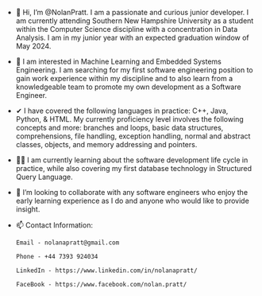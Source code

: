 - 👋 Hi, I’m @NolanPratt. I am a passionate and curious junior developer. I am currently attending Southern New Hampshire University as a student within the Computer Science discipline with a concentration in Data Analysis. I am in my junior year with an expected graduation window of May 2024.

- 👀 I am interested in Machine Learning and Embedded Systems Engineering. I am searching for my first software engineering position to gain work experience within my discipline and to also learn from a knowledgeable team to promote my own development as a Software Engineer.

- ✔ I have covered the following languages in practice: C++, Java, Python, & HTML. My currently proficiency level involves the following concepts and more: branches and loops, basic data structures, comprehensions, file handling, exception handling, normal and abstract classes, objects, and memory addressing and pointers.

- 🐱‍🏍 I am currently learning about the software development life cycle in practice, while also covering my first database technology in Structured Query Language.

- 💞️ I’m looking to collaborate with any software engineers who enjoy the early learning experience as I do and anyone who would like to provide insight.

- 📫 Contact Information:

      Email - nolanapratt@gmail.com
      
      Phone - +44 7393 924034
      
      LinkedIn - https://www.linkedin.com/in/nolanapratt/
      
      FaceBook - https://www.facebook.com/nolan.pratt/
